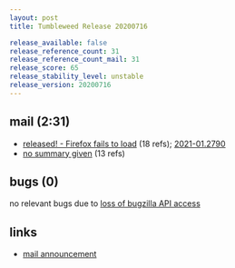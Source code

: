 ```yaml
---
layout: post
title: Tumbleweed Release 20200716

release_available: false
release_reference_count: 31
release_reference_count_mail: 31
release_score: 65
release_stability_level: unstable
release_version: 20200716
---
```


## mail (2:31)

- [released! - Firefox fails to load](https://lists.opensuse.org/opensuse-factory/2020-07/msg00343.html) (18 refs); [2021-01.2790](https://github.com/boombatower/tumbleweed-review/issues/10)
- [no summary given](https://github.com/boombatower/tumbleweed-review/issues/10) (13 refs)

## bugs (0)

<!--more-->

no relevant bugs due to [loss of bugzilla API access](https://bugzilla.opensuse.org/show_bug.cgi?id=1157722)



## links

- [mail announcement](https://github.com/boombatower/tumbleweed-review/issues/10)
